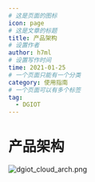 ```yaml
---
# 这是页面的图标
icon: page
# 这是文章的标题
title: 产品架构
# 设置作者
author: h7ml
# 设置写作时间
time: 2021-01-25
# 一个页面只能有一个分类
category: 使用指南
# 一个页面可以有多个标签
tag:
  - DGIOT
---
```


# 产品架构

![dgiot_cloud_arch.png](https://dgiot-1253666439.cos.ap-shanghai-fsi.myqcloud.com/dgiot_cloud_arch.png)
